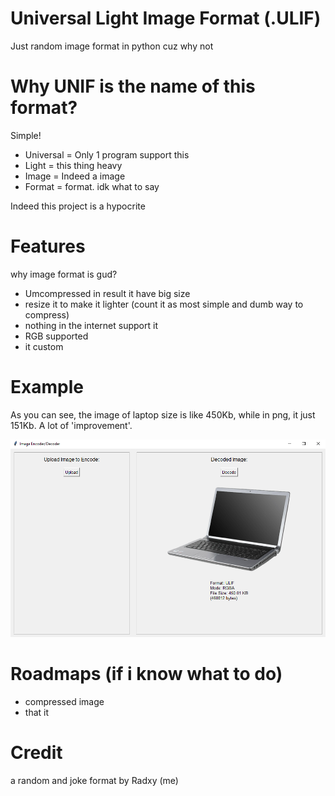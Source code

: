 # Universal Light Image Format (.ULIF)
Just random image format in python cuz why not

# Why UNIF is the name of this format?
Simple!

* Universal = Only 1 program support this
* Light = this thing heavy
* Image = Indeed a image
* Format = format. idk what to say

Indeed this project is a hypocrite

# Features 
why image format is gud?

* Umcompressed in result it have big size
* resize it to make it lighter (count it as most simple and dumb way to compress)
* nothing in the internet support it
* RGB supported
* it custom


# Example

As you can see, the image of laptop size is like 450Kb, while in png, it just 151Kb. A lot of 'improvement'.

![Exaple](exaple.PNG)


# Roadmaps (if i know what to do)

* compressed image
* that it


# Credit
a random and joke format by Radxy (me)

